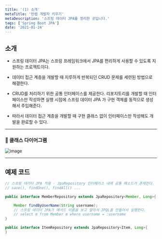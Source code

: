 ```yaml
---
title: '(1) 소개'
metaTitle: '만렙 개발자 키우기'
metaDescription: '스프링 데이터 JPA를 정리한 곳입니다.'
tags: ['Spring Boot JPA']
date: '2021-01-24'
---
```


## 소개

- 스프링 데이터 JPA는 스프링 프레임워크에서 JPA를 편리하게 사용할 수 있도록 지원하는 프로젝트이다.

* 데이터 접근 계층을 개발할 때 지루하게 반복되던 CRUD 문제를 세련된 방법으로 해결한다.

- CRUD를 처리하기 위한 공통 인터페이스를 제공한다. 리포지토리를 개발할 때 인터페이스만 작성하면 실행 시점에 스프링 데이터 JPA 가 구현 객체를 동적으로 생성해서 주입해준다.

* 따라서 데이터 접근 계층을 개발할 때 구현 클래스 없이 인터페이스만 작성해도 개발을 완료할 수 있다.

---

### 🚩 클래스 다이어그램

![image](https://user-images.githubusercontent.com/51476083/105602278-a8213600-5dd8-11eb-9ae1-0d4d802c90b7.png)

---

## 예제 코드

```java
// 스프링 데이터 JPA 적용 - JpaRepository 인터페이스 내에 공통 메소드가 존재한다.
// save(), findOne(), findAll() ...

public interface MemberRepository extends JpaRepository<Member, Long>{

    Member findByUserName(String username);
    // 스프링 데이터 JPA가 메서드 이름을 보고 알아서 JPQL을 만들어서 실행한다.
    // select m from Member m where username = :username
}

public interface ItemRepository extends JpaRepository<Item, Long>{
}
```
